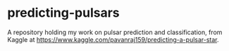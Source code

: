 # predicting-pulsars
A repository holding my work on pulsar prediction and classification, from Kaggle at https://www.kaggle.com/pavanraj159/predicting-a-pulsar-star.
